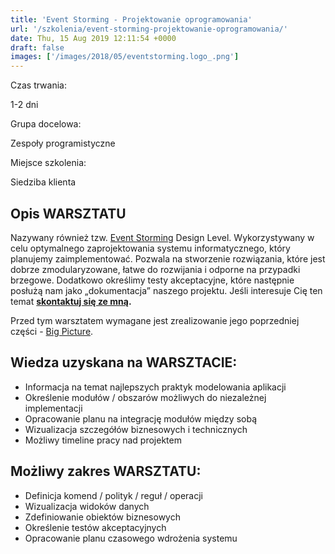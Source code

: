 ```yaml
---
title: 'Event Storming - Projektowanie oprogramowania'
url: '/szkolenia/event-storming-projektowanie-oprogramowania/'
date: Thu, 15 Aug 2019 12:11:54 +0000
draft: false
images: ['/images/2018/05/eventstorming.logo_.png']
---
```


Czas trwania:

1-2 dni

Grupa docelowa:

Zespoły programistyczne

Miejsce szkolenia:

Siedziba klienta

## Opis WARSZTATU

Nazywany również tzw. [Event Storming](/2018/12/06/event-storming-jak-szybko-odkrywac-nieznane/) Design Level. Wykorzystywany w celu optymalnego zaprojektowania systemu informatycznego, który planujemy zaimplementować. Pozwala na stworzenie rozwiązania, które jest dobrze zmodularyzowane, łatwe do rozwijania i odporne na przypadki brzegowe. Dodatkowo określimy testy akceptacyjne, które następnie posłużą nam jako „dokumentacja” naszego projektu. Jeśli interesuje Cię ten temat **[skontaktuj się ze mną](/kontakt).**

Przed tym warsztatem wymagane jest zrealizowanie jego poprzedniej części - [Big Picture](/szkolenia/event-storming-big-picture/).

## Wiedza uzyskana na WARSZTACIE:

 *   Informacja na temat najlepszych praktyk modelowania aplikacji
 *   Określenie modułów / obszarów możliwych do niezależnej implementacji
 *   Opracowanie planu na integrację modułów między sobą
 *   Wizualizacja szczegółów biznesowych i technicznych
 *   Możliwy timeline pracy nad projektem

## Możliwy zakres WARSZTATU:

 *   Definicja komend / polityk / reguł / operacji
 *   Wizualizacja widoków danych
 *   Zdefiniowanie obiektów biznesowych
 *   Określenie testów akceptacyjnych
 *   Opracowanie planu czasowego wdrożenia systemu